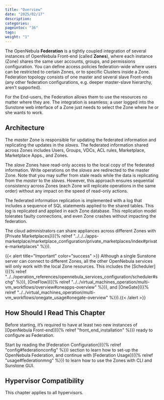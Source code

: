 ```yaml
---
title: "Overview"
date: "2025/02/17"
description:
categories:
pageintoc: "36"
tags:
weight: "1"
---
```


<a id="introf"></a>

<!--# Overview -->

The OpenNebula **Federation** is a tightly coupled integration of several instances of OpenNebula Front-end (called **Zones**), where each instance (Zone) shares the same user accounts, groups, and permissions configuration. You can define access policies federation-wide where users can be restricted to certain Zones, or to specific Clusters inside a Zone. Federation topology consists of one master and several slave Front-ends (any other federation configurations, e.g. deeper master-slave hierarchy, aren’t supported).

For the End-users, the Federation allows them to use the resources no matter where they are. The integration is seamless; a user logged into the Sunstone web interface of a Zone just needs to select the Zone where he or she wants to work.

<a id="introf-architecture"></a>

## Architecture

The *master* Zone is responsible for updating the federated information and replicating the updates in the *slaves*. The federated information shared across Zones includes Users, Groups, VDCs, ACL rules, Marketplace, Marketplace Apps., and Zones.

The *slave* Zones have read-only access to the local copy of the federated information. Write operations on the *slaves* are redirected to the master Zone. Note that you may suffer from stale reads while the data is replicating from the *master* to the *slaves*. However, this approach ensures sequential consistency across Zones (each Zone will replicate operations in the same order) without any impact on the speed of read-only actions.

The federated information replication is implemented with a log that includes a sequence of SQL statements applied to the shared tables. This log is replicated and applied in each Zone database. This replication model tolerates faulty connections, and even Zone crashes without impacting the federation.

The cloud administrators can share appliances across different Zones with [Private Marketplaces]({{% relref "../../../apps-marketplace/marketplace_configuration/private_marketplaces/index#private-marketplaces" %}}).

{{< alert title="Important" color="success" >}}
Although a single Sunstone server can connect to different Zones, all the other OpenNebula services will only work with the local Zone resources. This includes the [Scheduler]({{% relref "../../operation_references/opennebula_services_configuration/scheduler#schg" %}}), [OneFlow]({{% relref "../../virtual_machines_operation/multi-vm_workflows/overview#oneapps-overview" %}}), and [OneGate]({{% relref "../../virtual_machines_operation/multi-vm_workflows/onegate_usage#onegate-overview" %}}).{{< /alert >}} 

## How Should I Read This Chapter

Before starting, it’s required to have at least two new instances of [OpenNebula Front-end]({{% relref "front_end_installation" %}}) ready to configure as Federation.

Start by reading the [Federation Configuration]({{% relref "config#federationconfig" %}}) section to learn how to set-up the OpenNebula Federation, and continue with [Federation Usage]({{% relref "usage#federationmng" %}}) to learn how to use the Zones with CLI and Sunstone GUI.

## Hypervisor Compatibility

This chapter applies to all hypervisors.
